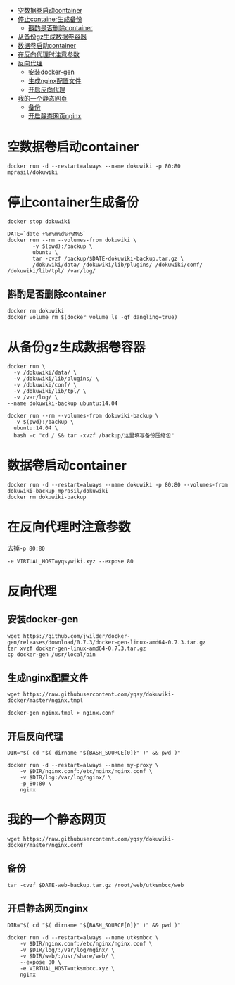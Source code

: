 <!-- TOC -->

- [空数据卷启动container](#空数据卷启动container)
- [停止container生成备份](#停止container生成备份)
    - [斟酌是否删除container](#斟酌是否删除container)
- [从备份gz生成数据卷容器](#从备份gz生成数据卷容器)
- [数据卷启动container](#数据卷启动container)
- [在反向代理时注意参数](#在反向代理时注意参数)
- [反向代理](#反向代理)
    - [安装docker-gen](#安装docker-gen)
    - [生成nginx配置文件](#生成nginx配置文件)
    - [开启反向代理](#开启反向代理)
- [我的一个静态网页](#我的一个静态网页)
    - [备份](#备份)
    - [开启静态网页nginx](#开启静态网页nginx)

<!-- /TOC -->

# 空数据卷启动container
```
docker run -d --restart=always --name dokuwiki -p 80:80 mprasil/dokuwiki
```

# 停止container生成备份
```
docker stop dokuwiki

DATE=`date +%Y%m%d%H%M%S`
docker run --rm --volumes-from dokuwiki \
        -v $(pwd):/backup \
        ubuntu \
        tar -cvzf /backup/$DATE-dokuwiki-backup.tar.gz \
        /dokuwiki/data/ /dokuwiki/lib/plugins/ /dokuwiki/conf/ /dokuwiki/lib/tpl/ /var/log/
```

## 斟酌是否删除container
```
docker rm dokuwiki
docker volume rm $(docker volume ls -qf dangling=true)
```

# 从备份gz生成数据卷容器
```
docker run \
  -v /dokuwiki/data/ \
  -v /dokuwiki/lib/plugins/ \
  -v /dokuwiki/conf/ \
  -v /dokuwiki/lib/tpl/ \
  -v /var/log/ \
--name dokuwiki-backup ubuntu:14.04

docker run --rm --volumes-from dokuwiki-backup \
  -v $(pwd):/backup \
  ubuntu:14.04 \
  bash -c "cd / && tar -xvzf /backup/这里填写备份压缩包"
```

# 数据卷启动container
```
docker run -d --restart=always --name dokuwiki -p 80:80 --volumes-from dokuwiki-backup mprasil/dokuwiki
docker rm dokuwiki-backup
```

# 在反向代理时注意参数
去掉`-p 80:80`
```
-e VIRTUAL_HOST=yqsywiki.xyz --expose 80
```

# 反向代理

## 安装docker-gen
```
wget https://github.com/jwilder/docker-gen/releases/download/0.7.3/docker-gen-linux-amd64-0.7.3.tar.gz
tar xvzf docker-gen-linux-amd64-0.7.3.tar.gz
cp docker-gen /usr/local/bin
```

## 生成nginx配置文件
```
wget https://raw.githubusercontent.com/yqsy/dokuwiki-docker/master/nginx.tmpl

docker-gen nginx.tmpl > nginx.conf
```

## 开启反向代理
```
DIR="$( cd "$( dirname "${BASH_SOURCE[0]}" )" && pwd )"

docker run -d --restart=always --name my-proxy \
    -v $DIR/nginx.conf:/etc/nginx/nginx.conf \
    -v $DIR/log:/var/log/nginx/ \
    -p 80:80 \
    nginx
```


# 我的一个静态网页
```
wget https://raw.githubusercontent.com/yqsy/dokuwiki-docker/master/nginx.conf
```


## 备份
```
tar -cvzf $DATE-web-backup.tar.gz /root/web/utksmbcc/web
```

## 开启静态网页nginx
```
DIR="$( cd "$( dirname "${BASH_SOURCE[0]}" )" && pwd )"

docker run -d --restart=always --name utksmbcc \
    -v $DIR/nginx.conf:/etc/nginx/nginx.conf \
    -v $DIR/log/:/var/log/nginx/ \
    -v $DIR/web/:/usr/share/web/ \
    --expose 80 \
    -e VIRTUAL_HOST=utksmbcc.xyz \
    nginx
```